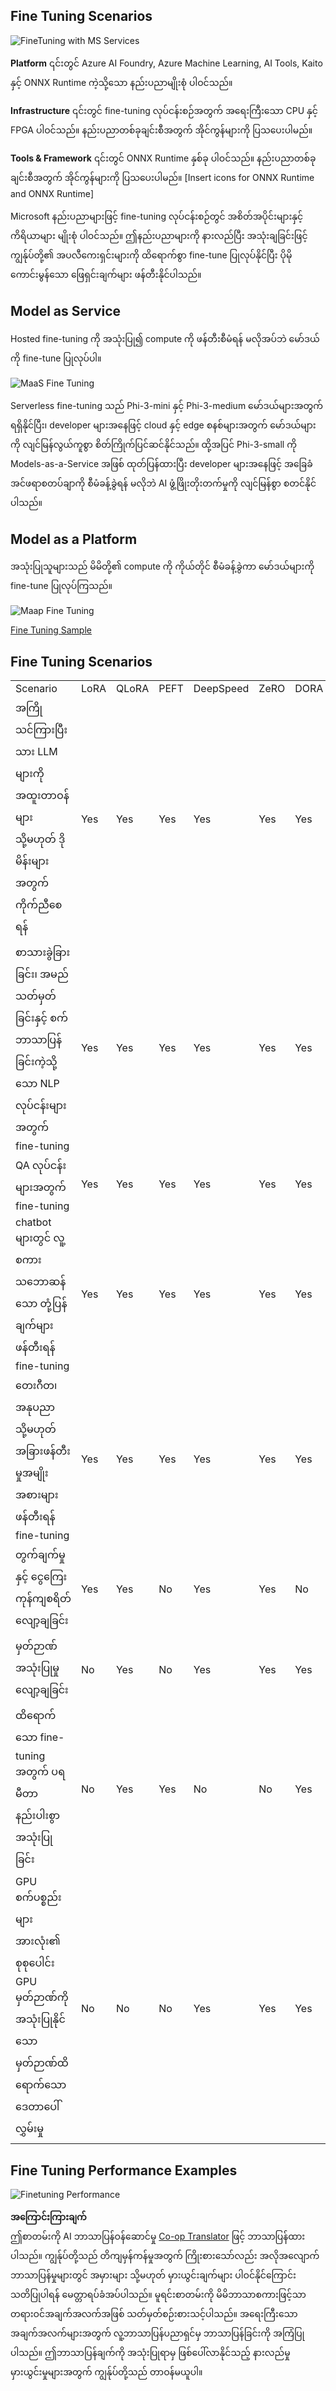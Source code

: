 <!--
CO_OP_TRANSLATOR_METADATA:
{
  "original_hash": "cb5648935f63edc17e95ce38f23adc32",
  "translation_date": "2025-07-09T19:07:19+00:00",
  "source_file": "md/03.FineTuning/FineTuning_Scenarios.md",
  "language_code": "my"
}
-->
## Fine Tuning Scenarios

![FineTuning with MS Services](../../../../imgs/03/intro/FinetuningwithMS.png)

**Platform** ၎င်းတွင် Azure AI Foundry, Azure Machine Learning, AI Tools, Kaito နှင့် ONNX Runtime ကဲ့သို့သော နည်းပညာမျိုးစုံ ပါဝင်သည်။

**Infrastructure** ၎င်းတွင် fine-tuning လုပ်ငန်းစဉ်အတွက် အရေးကြီးသော CPU နှင့် FPGA ပါဝင်သည်။ နည်းပညာတစ်ခုချင်းစီအတွက် အိုင်ကွန်များကို ပြသပေးပါမည်။

**Tools & Framework** ၎င်းတွင် ONNX Runtime နှစ်ခု ပါဝင်သည်။ နည်းပညာတစ်ခုချင်းစီအတွက် အိုင်ကွန်များကို ပြသပေးပါမည်။
[Insert icons for ONNX Runtime and ONNX Runtime]

Microsoft နည်းပညာများဖြင့် fine-tuning လုပ်ငန်းစဉ်တွင် အစိတ်အပိုင်းများနှင့် ကိရိယာများ မျိုးစုံ ပါဝင်သည်။ ဤနည်းပညာများကို နားလည်ပြီး အသုံးချခြင်းဖြင့် ကျွန်ုပ်တို့၏ အပလီကေးရှင်းများကို ထိရောက်စွာ fine-tune ပြုလုပ်နိုင်ပြီး ပိုမိုကောင်းမွန်သော ဖြေရှင်းချက်များ ဖန်တီးနိုင်ပါသည်။

## Model as Service

Hosted fine-tuning ကို အသုံးပြု၍ compute ကို ဖန်တီးစီမံရန် မလိုအပ်ဘဲ မော်ဒယ်ကို fine-tune ပြုလုပ်ပါ။

![MaaS Fine Tuning](../../../../imgs/03/intro/MaaSfinetune.png)

Serverless fine-tuning သည် Phi-3-mini နှင့် Phi-3-medium မော်ဒယ်များအတွက် ရရှိနိုင်ပြီး၊ developer များအနေဖြင့် cloud နှင့် edge စနစ်များအတွက် မော်ဒယ်များကို လျင်မြန်လွယ်ကူစွာ စိတ်ကြိုက်ပြင်ဆင်နိုင်သည်။ ထို့အပြင် Phi-3-small ကို Models-as-a-Service အဖြစ် ထုတ်ပြန်ထားပြီး developer များအနေဖြင့် အခြေခံအင်ဖရာစတပ်ချာကို စီမံခန့်ခွဲရန် မလိုဘဲ AI ဖွံ့ဖြိုးတိုးတက်မှုကို လျင်မြန်စွာ စတင်နိုင်ပါသည်။

## Model as a Platform

အသုံးပြုသူများသည် မိမိတို့၏ compute ကို ကိုယ်တိုင် စီမံခန့်ခွဲကာ မော်ဒယ်များကို fine-tune ပြုလုပ်ကြသည်။

![Maap Fine Tuning](../../../../imgs/03/intro/MaaPFinetune.png)

[Fine Tuning Sample](https://github.com/Azure/azureml-examples/blob/main/sdk/python/foundation-models/system/finetune/chat-completion/chat-completion.ipynb)

## Fine Tuning Scenarios

| | | | | | | |
|-|-|-|-|-|-|-|
|Scenario|LoRA|QLoRA|PEFT|DeepSpeed|ZeRO|DORA|
|အကြိုသင်ကြားပြီးသား LLM များကို အထူးတာဝန်များ သို့မဟုတ် ဒိုမိန်းများအတွက် ကိုက်ညီစေရန်|Yes|Yes|Yes|Yes|Yes|Yes|
|စာသားခွဲခြားခြင်း၊ အမည်သတ်မှတ်ခြင်းနှင့် စက်ဘာသာပြန်ခြင်းကဲ့သို့သော NLP လုပ်ငန်းများအတွက် fine-tuning|Yes|Yes|Yes|Yes|Yes|Yes|
|QA လုပ်ငန်းများအတွက် fine-tuning|Yes|Yes|Yes|Yes|Yes|Yes|
|chatbot များတွင် လူ့စကားသဘောဆန်သော တုံ့ပြန်ချက်များ ဖန်တီးရန် fine-tuning|Yes|Yes|Yes|Yes|Yes|Yes|
|တေးဂီတ၊ အနုပညာ သို့မဟုတ် အခြားဖန်တီးမှုအမျိုးအစားများ ဖန်တီးရန် fine-tuning|Yes|Yes|Yes|Yes|Yes|Yes|
|တွက်ချက်မှုနှင့် ငွေကြေးကုန်ကျစရိတ် လျော့ချခြင်း|Yes|Yes|No|Yes|Yes|No|
|မှတ်ဉာဏ်အသုံးပြုမှု လျော့ချခြင်း|No|Yes|No|Yes|Yes|Yes|
|ထိရောက်သော fine-tuning အတွက် ပရမီတာနည်းပါးစွာ အသုံးပြုခြင်း|No|Yes|Yes|No|No|Yes|
|GPU စက်ပစ္စည်းများအားလုံး၏ စုစုပေါင်း GPU မှတ်ဉာဏ်ကို အသုံးပြုနိုင်သော မှတ်ဉာဏ်ထိရောက်သော ဒေတာပေါ်လွှမ်းမှု|No|No|No|Yes|Yes|Yes|

## Fine Tuning Performance Examples

![Finetuning Performance](../../../../imgs/03/intro/Finetuningexamples.png)

**အကြောင်းကြားချက်**  
ဤစာတမ်းကို AI ဘာသာပြန်ဝန်ဆောင်မှု [Co-op Translator](https://github.com/Azure/co-op-translator) ဖြင့် ဘာသာပြန်ထားပါသည်။ ကျွန်ုပ်တို့သည် တိကျမှန်ကန်မှုအတွက် ကြိုးစားသော်လည်း အလိုအလျောက် ဘာသာပြန်မှုများတွင် အမှားများ သို့မဟုတ် မှားယွင်းချက်များ ပါဝင်နိုင်ကြောင်း သတိပြုပါရန် မေတ္တာရပ်ခံအပ်ပါသည်။ မူရင်းစာတမ်းကို မိမိဘာသာစကားဖြင့်သာ တရားဝင်အချက်အလက်အဖြစ် သတ်မှတ်စဉ်းစားသင့်ပါသည်။ အရေးကြီးသော အချက်အလက်များအတွက် လူ့ဘာသာပြန်ပညာရှင်မှ ဘာသာပြန်ခြင်းကို အကြံပြုပါသည်။ ဤဘာသာပြန်ချက်ကို အသုံးပြုရာမှ ဖြစ်ပေါ်လာနိုင်သည့် နားလည်မှုမှားယွင်းမှုများအတွက် ကျွန်ုပ်တို့သည် တာဝန်မယူပါ။